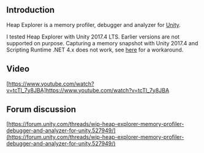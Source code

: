 ## Introduction
Heap Explorer is a memory profiler, debugger and analyzer for [Unity](http://unity3d.com).

I tested Heap Explorer with Unity 2017.4 LTS. Earlier versions are not supported on purpose. Capturing a memory snapshot with Unity 2017.4 and Scripting Runtime .NET 4.x does not work, see [here](https://forum.unity.com/threads/wip-heap-explorer-memory-profiler-debugger-and-analyzer-for-unity.527949/page-2#post-3679282) for a workaround.

## Video

[https://www.youtube.com/watch?v=tcTl_7y8JBA]https://www.youtube.com/watch?v=tcTl_7y8JBA

## Forum discussion

[https://forum.unity.com/threads/wip-heap-explorer-memory-profiler-debugger-and-analyzer-for-unity.527949/](https://forum.unity.com/threads/wip-heap-explorer-memory-profiler-debugger-and-analyzer-for-unity.527949/)

